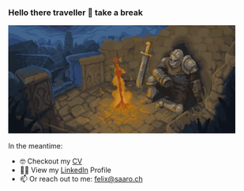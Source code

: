 ### Hello there traveller 👋 take a break

![Rest](./assets/fireplace.gif)

In the meantime:

- 🤓 Checkout my [CV](https://read.cv/felixsaaro)
- 👨‍💻 View my [LinkedIn](https://www.linkedin.com/in/felix-saaro/) Profile
- 📫 Or reach out to me: felix@saaro.ch


<!--
**MrF3lix/MrF3lix** is a ✨ _special_ ✨ repository because its `README.md` (this file) appears on your GitHub profile.

Here are some ideas to get you started:

- 🔭 I’m currently working on ...
- 🌱 I’m currently learning ...
- 👯 I’m looking to collaborate on ...
- 🤔 I’m looking for help with ...
- 💬 Ask me about ...
- 📫 How to reach me: ...
- 😄 Pronouns: ...
- ⚡ Fun fact: ...
-->

